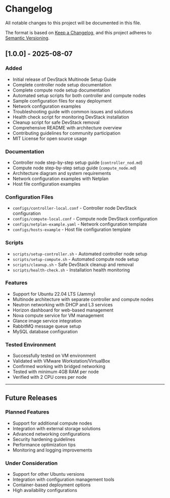 # Changelog

All notable changes to this project will be documented in this file.

The format is based on [Keep a Changelog](https://keepachangelog.com/en/1.0.0/),
and this project adheres to [Semantic Versioning](https://semver.org/spec/v2.0.0.html).

## [1.0.0] - 2025-08-07

### Added
- Initial release of DevStack Multinode Setup Guide
- Complete controller node setup documentation
- Complete compute node setup documentation
- Automated setup scripts for both controller and compute nodes
- Sample configuration files for easy deployment
- Network configuration examples
- Troubleshooting guide with common issues and solutions
- Health check script for monitoring DevStack installation
- Cleanup script for safe DevStack removal
- Comprehensive README with architecture overview
- Contributing guidelines for community participation
- MIT License for open source usage

### Documentation
- Controller node step-by-step setup guide (`controller_nod.md`)
- Compute node step-by-step setup guide (`compute_node.md`)
- Architecture diagram and system requirements
- Network configuration examples with Netplan
- Host file configuration examples

### Configuration Files
- `configs/controller-local.conf` - Controller node DevStack configuration
- `configs/compute-local.conf` - Compute node DevStack configuration
- `configs/netplan-example.yaml` - Network configuration template
- `configs/hosts-example` - Host file configuration template

### Scripts
- `scripts/setup-controller.sh` - Automated controller node setup
- `scripts/setup-compute.sh` - Automated compute node setup
- `scripts/cleanup.sh` - Safe DevStack cleanup and removal
- `scripts/health-check.sh` - Installation health monitoring

### Features
- Support for Ubuntu 22.04 LTS (Jammy)
- Multinode architecture with separate controller and compute nodes
- Neutron networking with DHCP and L3 services
- Horizon dashboard for web-based management
- Nova compute service for VM management
- Glance image service integration
- RabbitMQ message queue setup
- MySQL database configuration

### Tested Environment
- Successfully tested on VM environment
- Validated with VMware Workstation/VirtualBox
- Confirmed working with bridged networking
- Tested with minimum 4GB RAM per node
- Verified with 2 CPU cores per node

---

## Future Releases

### Planned Features
- Support for additional compute nodes
- Integration with external storage solutions
- Advanced networking configurations
- Security hardening guidelines
- Performance optimization tips
- Monitoring and logging improvements

### Under Consideration
- Support for other Ubuntu versions
- Integration with configuration management tools
- Container-based deployment options
- High availability configurations
